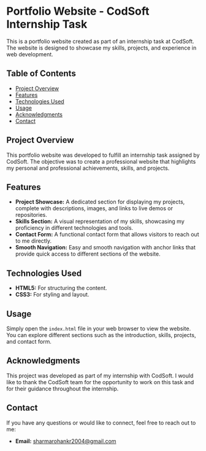 
# Portfolio Website - CodSoft Internship Task

This is a portfolio website created as part of an internship task at CodSoft. The website is designed to showcase my skills, projects, and experience in web development.

## Table of Contents

- [Project Overview](#project-overview)
- [Features](#features)
- [Technologies Used](#technologies-used)
- [Usage](#usage)
- [Acknowledgments](#acknowledgments)
- [Contact](#contact)

## Project Overview

This portfolio website was developed to fulfill an internship task assigned by CodSoft. The objective was to create a professional  website that highlights my personal and professional achievements, skills, and projects.

## Features

- **Project Showcase:** A dedicated section for displaying my projects, complete with descriptions, images, and links to live demos or repositories.
- **Skills Section:** A visual representation of my skills, showcasing my proficiency in different technologies and tools.
- **Contact Form:** A functional contact form that allows visitors to reach out to me directly.
- **Smooth Navigation:** Easy and smooth navigation with anchor links that provide quick access to different sections of the website.

## Technologies Used

- **HTML5:** For structuring the content.
- **CSS3:** For styling and layout.


## Usage

Simply open the `index.html` file in your web browser to view the website. You can explore different sections such as the introduction, skills, projects, and contact form.

## Acknowledgments

This project was developed as part of my internship with CodSoft. I would like to thank the CodSoft team for the opportunity to work on this task and for their guidance throughout the internship.

## Contact

If you have any questions or would like to connect, feel free to reach out to me:

- **Email:** sharmarohankr2004@gmail.com
